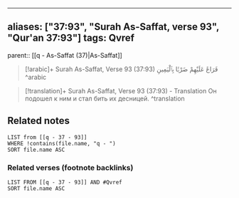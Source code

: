 
---
aliases: ["37:93", "Surah As-Saffat, verse 93", "Qur'an 37:93"]
tags: Qvref
---

parent:: [[q - As-Saffat (37)|As-Saffat]]

> [!arabic]+ Surah As-Saffat, Verse 93 (37:93)
> <span class="quran-arabic">فَرَاغَ عَلَيْهِمْ ضَرْبًۢا بِٱلْيَمِينِ</span>
^arabic

> [!translation]+ Surah As-Saffat, Verse 93 (37:93) - Translation
> Он подошел к ним и стал бить их десницей.
^translation



## Related notes
```dataview
LIST from [[q - 37 - 93]]
WHERE !contains(file.name, "q - ")
SORT file.name ASC
```

### Related verses (footnote backlinks)
```dataview
LIST FROM [[q - 37 - 93]] AND #Qvref
SORT file.name ASC
```

